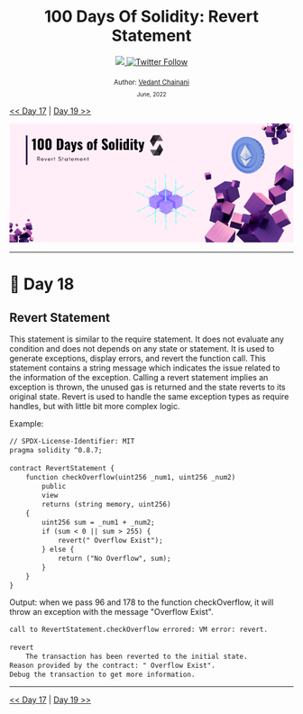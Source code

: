 <div align="center">
  <h1> 100 Days Of Solidity: Revert Statement</h1>
  <a class="header-badge" target="_blank" href="https://dev.to/envoy_">
  <img src="https://img.shields.io/badge/dev.to-0A0A0A?style=for-the-badge&logo=devdotto&logoColor=white">
  </a>
  <a class="header-badge" target="_blank" href="https://twitter.com/Envoy_1084">
  <img alt="Twitter Follow" src="https://img.shields.io/twitter/follow/Envoy_1084?style=social">
  </a>

<sub>Author:
<a href="https://dev.to/envoy_" target="_blank">Vedant Chainani</a><br>
<small> June, 2022</small>
</sub>
</div>

[<< Day 17](../Day%20017%20-%20Assert%20Statement/readme.md) | [Day 19 >>]()

![Cover](./cover.png)

---

# 📔 Day 18

## Revert Statement

This statement is similar to the require statement. It does not evaluate any condition and does not depends on any state or statement. It is used to generate exceptions, display errors, and revert the function call. This statement contains a string message which indicates the issue related to the information of the exception. Calling a revert statement implies an exception is thrown, the unused gas is returned and the state reverts to its original state.  Revert is used to handle the same exception types as require handles, but with little bit more complex logic.

Example:
```solidity
// SPDX-License-Identifier: MIT
pragma solidity ^0.8.7;

contract RevertStatement {
    function checkOverflow(uint256 _num1, uint256 _num2)
        public
        view
        returns (string memory, uint256)
    {
        uint256 sum = _num1 + _num2;
        if (sum < 0 || sum > 255) {
            revert(" Overflow Exist");
        } else {
            return ("No Overflow", sum);
        }
    }
}
```

Output:
when we pass 96 and 178 to the function checkOverflow, it will throw an exception with the message "Overflow Exist".
```solidity
call to RevertStatement.checkOverflow errored: VM error: revert.

revert
	The transaction has been reverted to the initial state.
Reason provided by the contract: " Overflow Exist".
Debug the transaction to get more information.
```
---

[<< Day 17](../Day%20017%20-%20Assert%20Statement/readme.md) | [Day 19 >>]()